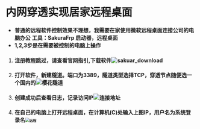 # **内网穿透实现居家远程桌面**

- **普通的远程软件控制效果不理想，我需要在家使用微软远程桌面连接公司的电脑办公**
  **工具：SakuraFrp 启动器，远程桌面**
-   **1,2,3步是在需要被控制的电脑上操作**

1. #### 注册教程跳过，请查看官网指引,下载软件![sakuar_download](https://cdn.staticaly.com/gh/Sweets-Sheep/sheep-images@master/picx/sakuar_download.4aqioquvb900.jpg)

2. #### **打开软件，新建隧道。端口为3389，隧道类型选择TCP，穿透节点随便选一个国内的**![樱花隧道](https://cdn.staticaly.com/gh/Sweets-Sheep/sheep-images@master/20230303/樱花隧道.2o7hk9ze2y00.jpg)

3. #### **创建成功后查看日志，记录访问IP**![连接地址](https://cdn.staticaly.com/gh/Sweets-Sheep/sheep-images@master/20230303/连接地址.5p0oj0xzxo80.jpg)

4. #### 在自己的电脑上打开远程桌面，在计算机(C)处输入上图IP，用户名为系统登录名<img src="https://cdn.staticaly.com/gh/Sweets-Sheep/sheep-images@master/20230303/远程.74bo37bb6800.jpg" alt="远程" style="zoom:67%;" />

